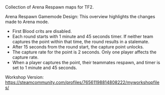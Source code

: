 Collection of Arena Respawn maps for TF2.

Arena Respawn Gamemode Design:
This overview highlights the changes made to Arena mode.

- First Blood crits are disabled.
- Each round starts with 1 minute and 45 seconds timer. If neither team captures the point within that time, the round results in a stalemate.
- After 15 seconds from the round start, the capture point unlocks.
- The capture rate for the point is 2 seconds. Only one player affects the capture rate.
- When a player captures the point, their teammates respawn, and timer is set to 1 minute and 45 seconds.

Workshop Version:
https://steamcommunity.com/profiles/76561198814808222/myworkshopfiles/
